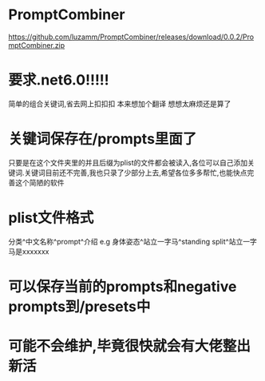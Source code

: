 # PromptCombiner
https://github.com/luzamm/PromptCombiner/releases/download/0.0.2/PromptCombiner.zip
# 要求.net6.0!!!!!
简单的组合关键词,省去网上扣扣扣
本来想加个翻译 想想太麻烦还是算了
# 关键词保存在/prompts里面了
只要是在这个文件夹里的并且后缀为plist的文件都会被读入,各位可以自己添加关键词.关键词目前还不完善,我也只录了少部分上去,希望各位多多帮忙,也能快点完善这个简陋的软件
# plist文件格式 
分类^中文名称^prompt^介绍
e.g
身体姿态^站立一字马^standing split^站立一字马是xxxxxxx

# 可以保存当前的prompts和negative prompts到/presets中
# 可能不会维护,毕竟很快就会有大佬整出新活